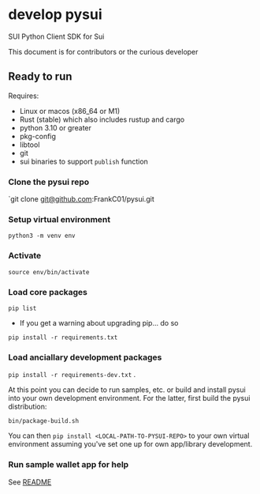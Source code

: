 # develop pysui

SUI Python Client SDK for Sui

This document is for contributors or the curious developer

## Ready to run

Requires:

- Linux or macos (x86_64 or M1)
- Rust (stable) which also includes rustup and cargo
- python 3.10 or greater
- pkg-config
- libtool
- git
- sui binaries to support `publish` function

### Clone the pysui repo

`git clone git@github.com:FrankC01/pysui.git

### Setup virtual environment

`python3 -m venv env`

### Activate

`source env/bin/activate`

### Load core packages

`pip list`

- If you get a warning about upgrading pip... do so

`pip install -r requirements.txt`

### Load anciallary development packages

`pip install -r requirements-dev.txt` .

At this point you can decide to run samples, etc. or build and install
pysui into your own development environment. For the latter, first build the pysui
distribution:

`bin/package-build.sh`

You can then `pip install <LOCAL-PATH-TO-PYSUI-REPO>` to your own virtual environment
assuming you've set one up for own app/library development.

### Run sample wallet app for help

See [README](https://github.com/FrankC01/pysui/blob/main/README.md)
